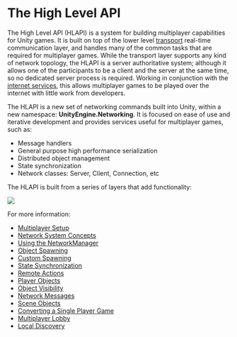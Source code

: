 The High Level API
=============================

The High Level API (HLAPI) is a system for building multiplayer capabilities for Unity games. It is built on top of the lower level [transport](UNetUsingTransport) real-time communication layer, and handles many of the common tasks that are required for multiplayer games. While the transport layer supports any kind of network topology, the HLAPI is a server authoritative system; although it allows one of the participants to be a client and the server at the same time, so no dedicated server process is required. Working in conjunction with the [internet services](UnityMultiplayerSettingUp), this allows multiplayer games to be played over the internet with little work from developers.

The HLAPI is a new set of networking commands built into Unity, within a new namespace: **UnityEngine.Networking**. It is focused on ease of use and iterative development and provides services useful for multiplayer games, such as:

* Message handlers
* General purpose high performance serialization
* Distributed object management
* State synchronization
* Network classes: Server, Client, Connection, etc

The HLAPI is built from a series of layers that add functionality:

![](../uploads/Main/NetworkLayers.png) 

For more information:

* [Multiplayer Setup](UNetSetup)
* [Network System Concepts](UNetConcepts)
* [Using the NetworkManager](UNetManager)
* [Object Spawning](UNetSpawning)
* [Custom Spawning](UNetCustomSpawning)
* [State Synchronization](UNetStateSync)
* [Remote Actions](UNetActions)
* [Player Objects](UNetPlayers)
* [Object Visibility](UNetVisibility)
* [Network Messages](UNetMessages)
* [Scene Objects](UNetSceneObjects)
* [Converting a Single Player Game](UNetConverting)
* [Multiplayer Lobby](UNetLobby)
* [Local Discovery](UNetDiscovery)





